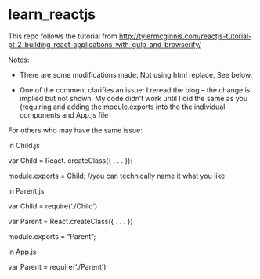 # learn_reactjs
This repo follows the tutorial from http://tylermcginnis.com/reactjs-tutorial-pt-2-building-react-applications-with-gulp-and-browserify/

Notes:
- There are some modifications made: Not using html replace, See below.

- One of the comment clarifies an issue: I reread the blog – the change is implied but not shown. My code didn’t work until I did the same as you (requiring and adding the module.exports into the the individual components and App.js file

For others who may have the same issue:

in Child.js

var Child = React. createClass({ . . . }):

module.exports = Child; //you can technically name it what you like

in Parent.js

var Child = require(‘./Child’)

var Parent = React.createClass({ . . . })

module.exports = “Parent”;

in App.js

var Parent = require(‘./Parent’)

